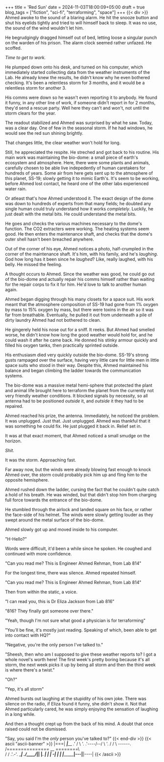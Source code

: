 +++
title = 'Red Sun'
date = 2024-11-03T18:00:09+05:00
draft = true
blog_tags = ["fiction", "sci-fi", "terraforming", "space"]
+++
{{< div >}}
Ahmed awoke to the sound of a blaring alarm. He hit the snooze button and
shut his eyelids tightly and tried to will himself back to sleep. It was no
use, the sound of the wind wouldn't let him.

He begrudgingly dragged himself out of bed, letting loose a singular punch on
the warden of his prison. The alarm clock seemed rather unfazed. He scoffed.

_Time to get to work._

He plumped down onto his desk, and turned on his computer, which immediately
started collecting data from the weather instruments of the Lab. He already
knew the results, he didn't know why he even bothered checking. It's been a
relentless storm for 3 months, and it would be a relentless storm for another 3.

His comms were down so he wasn't even reporting it to anybody. He found it
funny, in any other line of work, if someone didn't report in for 2 months,
they'd send a rescue party. Well here they can't and won't, not until the storm
clears for the year.

The readout stabilized and Ahmed was surprised by what he saw. Today, was
a clear day. One of few in the seasonal storm. If he had windows, he would
see the red sun shining brightly.

That changes little, the clear weather won't hold for long.

Still, he appreciated the respite. He streched and got back to his routine.
His main work was maintaining the bio-dome: a small piece of earth's ecosystem
and atmosphere. Here, there were some plants and animals, carefully chosen
to be able live indepedently of human caretakers for hundreds of years. Some
air from here gets sent up to the atmosphere of this planet, SS-19; slowly
getting it to mimic Earth's. It's seem to be working, before Ahmed lost
contact, he heard one of the other labs experienced water rain.

Or atleast that's how Ahmed understood it. The exact design of the dome was
down to hundreds of experts from that many fields; he doubted any single
human could truly understand how it works _completely_. Luckily, he just dealt
with the metal bits. He could understand the metal bits. 

He goes and checks the various machines necessary to the dome's function. The
CO2 extracters were working. The heating systems seem good. He
then enters the maintenance shaft, and checks that the dome's outer shell
hasn't been breached anywhere.

Out of the corner of his eye, Ahmed notices a photo, half-crumpled in
the corner of the maintenance shaft. It's him, with his family, and he's
_laughing_. God how long has it been since he _laughed_? Like, really laughed,
with his belly. He missed the feeling.

A thought occurs to Ahmed. Since the weather was good, he could go out of the 
bio-dome and actually repair his comms himself rather than waiting for the 
repair corps to fix it for him. He'd love to talk to another human again.

Ahmed began digging through his many closets for a space suit. His work meant
that the atmosphere composition of SS-19 had gone from 1% oxygen by mass to 15%
oxygen by mass, but there were toxins in the air so it was far from breathable.
Eventually, he pulled it out from underneath a pile of dirty laundry Ahmed had
not bothered to clean.

He gingerely held his nose out for a sniff. It reeks. But Ahmed had smelled
worse, he didn't know how long the good weather would hold for, and he could
wash it after he came back. He donned his stinky armour quickly and filled 
his oxygen tanks, then practically sprinted outside.

His enthusiasm died very quickly outside the bio-dome. SS-19's strong gusts
rampaged over the surface, having very little care for little men in little
space suits who stood in their way. Despite this, Ahmed maintained his balance
and began climbing the ladder towards the communication systems.

The bio-dome was a massive metal hemi-sphere that protected the plant and 
animal life brought here to terraform the planet from the currently not 
very friendly weather conditions. It blocked signals by necessity, so all
antenna had to be positioned _outside_ it, and _outside_ it they had to be 
repaired.

Ahmed reached his prize, the antenna. Immediately, he noticed the problem.
It was unplugged. Just that. Just unplugged. Ahmed was thankful that it was 
something he could fix. He just plugged it back in. Relief set in.

It was at that exact moment, that Ahmed noticed a small smudge on the horizon.

_Shit_. 

It was the storm. Approaching fast.

Far away now, but the winds were already blowing fast enough to knock Ahmed
over, the storm could probably pick him up and fling him to the opposite
hemisphere.

Ahmed rushed down the ladder, cursing the fact that he couldn't quite catch
a hold of his breath. He was winded, but that didn't stop him from charging
full force towards the entrance of the bio-dome.

He stumbled through the airlock and landed square on his face, or rather
the face-side of his helmet. The winds were slowly getting louder as they
swept around the metal surface of the bio-dome.

Ahmed slowly got up and moved inside to his computer.

"H-Hello?"

Words were difficult, it'd been a while since he spoken. He coughed and
continued with more confidence.

"Can you read me? This is Engineer Ahmed Rehman, from Lab 814"

For the longest time, there was silence. Ahmed repeated himself.

"Can you read me? This is Engineer Ahmed Rehman, from Lab 814"

Then from within the static, a voice.

"I can read you, this is Dr Eliza Jackson from Lab 816"

"816? They finally got someone over there."

"Yeah, though I'm not sure what good a physician is for terraforming"

"You'll be fine, it's mostly just reading. Speaking of which,
been able to get into contact with HQ?"

"Negative, you're the only person I've talked to."

"Sheesh, then who am I supposed to give these weather reports to?
I got a whole novel's worth here! The first week's pretty boring
because it's all storm, the next week picks it up by being all storm
and then the third week is where there's a twist."

"Oh?" 

"Yep, it's all storm"

Ahmed bursts out laughing at the stupidity of his own joke. There
was silence on the radio, if Eliza found it funny, she didn't show it.
Not that Ahmed particularly cared, he was simply enjoying the sensation
of laughing in a long while.

And then a thought crept up from the back of his mind. A doubt that once
raised could not be dismissed.

"Say, you said I'm the _only_ person you've talked to?"
{{< end-div >}}
{{< ascii "ascii-banner" >}}
              |===|
         _______|_________
       .'   /         \   '.
     .'----/--/        \    '.
    /        /          \     \------.
   /=============== __ ========\      \
  /    /          .'.-'.        \______|
./____/___________||   |_________\.    |
|                  |  -|          |    |
|__________________|---|__________|----|
{{< /ascii >}}
